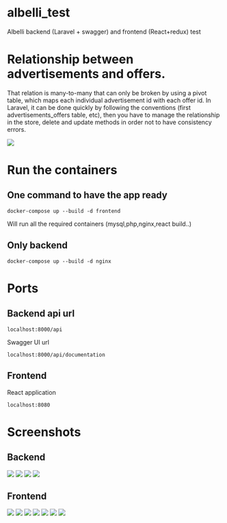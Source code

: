 # albelli_test
Albelli backend  (Laravel + swagger) and frontend (React+redux) test

# Relationship between advertisements and offers.
That relation is many-to-many that can only be broken by using a pivot table, which maps each individual advertisement id with each offer id. In Laravel, it can be done quickly by following the conventions (first advertisements_offers table, etc), then you have to manage the relationship in the store, delete and update methods in order not to have consistency errors.

![](/screenshots/many-to-many.png?raw=true )

# Run the containers

## One command to have the app ready
```
docker-compose up --build -d frontend
```
Will run all the required containers (mysql,php,nginx,react build..)

## Only backend
```
docker-compose up --build -d nginx
```
# Ports

## Backend api url
```
localhost:8000/api
```

Swagger UI url
```
localhost:8000/api/documentation
```
## Frontend
React application
```
localhost:8080
```
# Screenshots
## Backend
![](/screenshots/microservices.png?raw=true )
![](/screenshots/swaggerAPIgeneral.png?raw=true )
![](/screenshots/swaggerDetail1.png?raw=true )
![](/screenshots/swaggerDetail2.png?raw=true )
## Frontend
![](/screenshots/uilogin.png?raw=true )
![](/screenshots/uisignup.png?raw=true )
![](/screenshots/uislogged.png?raw=true )
![](/screenshots/uioffersmain.png?raw=true )
![](/screenshots/uioffersaddnew.png?raw=true )
![](/screenshots/uiofferspickdate.png?raw=true )
![](/screenshots/uioffersremoverelated.png?raw=true )
